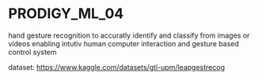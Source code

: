 # PRODIGY_ML_04

hand gesture recognition to accuratly identify and classify from images or videos enabling intutiv human computer interaction and gesture based control system 

dataset: https://www.kaggle.com/datasets/gti-upm/leapgestrecog
